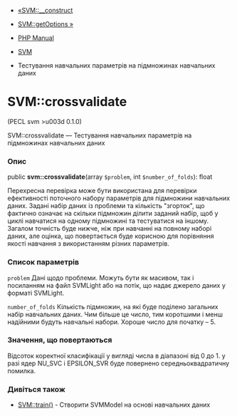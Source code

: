 - [«SVM::\_\_construct](svm.construct.md)
- [SVM::getOptions »](svm.getoptions.md)

- [PHP Manual](index.md)
- [SVM](class.svm.md)
- Тестування навчальних параметрів на підмножинах навчальних даних

# SVM::crossvalidate

(PECL svm \>u003d 0.1.0)

SVM::crossvalidate — Тестування навчальних параметрів на підмножинах
навчальних даних

### Опис

public **svm::crossvalidate**(array `$problem`, int `$number_of_folds`):
float

Перехресна перевірка може бути використана для перевірки ефективності
поточного набору параметрів для підмножини навчальних даних. Задані
набір даних із проблеми та кількість "згорток", що фактично означає
на скільки підмножин ділити заданий набір, щоб у циклі навчатися на
одному підмножині та тестуватися на іншому. Загалом точність буде
нижче, ніж при навчанні на повному наборі даних, але оцінка, що повертається
буде корисною для порівняння якості навчання з використанням різних
параметрів.

### Список параметрів

`problem`
Дані щодо проблеми. Можуть бути як масивом, так і посиланням на файл
SVMLight або на потік, що надає джерело даних у форматі
SVMLight.

`number_of_folds`
Кількість підмножин, на які буде поділено загальних набір навчальних
даних. Чим більше це число, тим коротшими і менш надійними
будуть навчальні набори. Хороше число для початку – 5.

### Значення, що повертаються

Відсоток коректної класифікації у вигляді числа в діапазоні від 0 до 1.
у разі ядер NU_SVC і EPSILON_SVR буде повернено середньоквадратичну
помилка.

### Дивіться також

- [SVM::train()](svm.train.md) - Створити SVMModel на основі
навчальних даних
